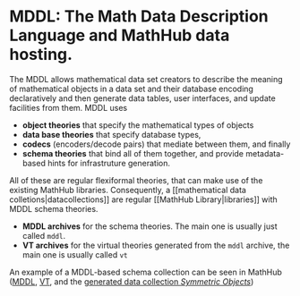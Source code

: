# MDDL: The Math Data Description Language and MathHub data hosting. 

The MDDL allows mathematical data set creators to describe the meaning of mathematical objects in a data set and their database encoding declaratively and then generate data tables, user interfaces, and update facilities from them. MDDL uses 
- **object theories** that specify the mathematical types of objects
- **data base theories** that specify database types, 
- **codecs** (encoders/decode pairs) that mediate between them, and finally
- **schema theories** that bind all of them together, and provide metadata-based hints for infrastruture generation. 

All of these are regular flexiformal theories, that can make use of the existing MathHub libraries. Consequently, a [[mathematical data colletions|datacollections]] are regular [[MathHub Library|libraries]] with MDDL schema theories. 
- **MDDL archives** for the schema theories. The main one is usually just called `mddl`.
- **VT archives** for the virtual theories generated from the `mddl` archive, the main one is usually called `vt`   
 
An example of a MDDL-based schema collection can be seen in MathHub ([MDDL](https://gl.mathhub.info/symmetric-objects/mddl), [VT](https://gl.mathhub.info/symmetric-objects/vt), and the [generated data collection _Symmetric Objects_](https://mathhub.info/library/group?id=symmetric-objects))